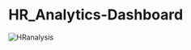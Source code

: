 # HR_Analytics-Dashboard


![HRanalysis](https://github.com/qavvii/HR_Analytics-Dashboard/assets/136834246/ce157683-b3ec-48ba-bb33-78ba918cd622)
